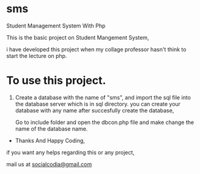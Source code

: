 # sms
Student Management System With Php

This is the basic project on  Student Mangement System,

i have developed this project when my collage professor hasn't think to start the lecture on php.

# To use this project.

1) Create a database with the name of "sms", and import the sql file into the database server which is in sql directory.
   you can create your database with any name after succesfully create the database, 
   
   Go to include folder and open the dbcon.php file and make change the name of the database name.
   
 - Thanks And Happy Coding,
 
 if you want any helps regarding this or any project,
 
 mail us at socialcodia@gmail.com
 
